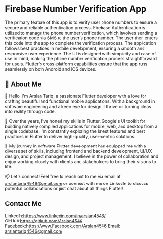 # Firebase Number Verification App

The primary feature of this app is to verify user phone numbers to ensure a secure and reliable authentication process. Firebase Authentication is utilized to manage the phone number verification, which involves sending a verification code via SMS to the user's phone number. The user then enters this code into the app to complete the verification process.
The application follows best practices in mobile development, ensuring a smooth and responsive user experience. The UI is designed with simplicity and ease of use in mind, making the phone number verification process straightforward for users. Flutter's cross-platform capabilities ensure that the app runs seamlessly on both Android and iOS devices.

## 🚀 About Me
👋 Hello! I'm Arslan Tariq, a passionate Flutter developer with a love for crafting beautiful and functional mobile applications. With a background in software engineering and a keen eye for design, I thrive on turning ideas into reality through code.

🚀 Over the years, I've honed my skills in Flutter, Google's UI toolkit for building natively compiled applications for mobile, web, and desktop from a single codebase. I'm constantly exploring the latest features and best practices in Flutter to deliver high-quality, user-centric solutions.

💼 My journey in software Flutter development has equipped me with a diverse set of skills, including frontend and backend development, UI/UX design, and project management. I believe in the power of collaboration and enjoy working closely with clients and stakeholders to bring their visions to life.


📫 Let's connect! Feel free to reach out to me via email at arslantariq4546@gmail.com or connect with me on LinkedIn to discuss potential collaborations or just chat about all things Flutter!


## Contact Me

LinkedIn:https://www.linkedin.com/in/arslan4546/
GitHub:https://github.com/Arslan4546
Facebook:https://www.Facebook.com/Arslan4546
Email: arslantariq4546@gmail.com

